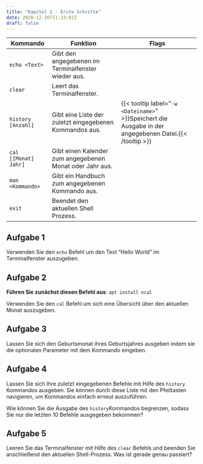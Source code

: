 ```yaml
---
title: "Kapitel 1 - Erste Schritte"
date: 2020-12-26T11:33:01Z
draft: false
---
```


| Kommando      | Funktion      | Flags |
| ------------- | ------------- | ----- |
| `echo <Text>` | Gibt den angegebenen <Text> im Terminalfenster wieder aus. | |
| `clear` | Leert das Terminalfenster. | |
| `history [Anzahl]` | Gibt eine Liste der zuletzt eingegebenen Kommandos aus. | {{< tooltip label="`-w <Dateiname>`" >}}Speichert die Ausgabe in der angegebenen Datei.{{< /tooltip >}} |
| `cal [[Monat] Jahr]` | Gibt einen Kalender zum angegebenen Monat oder Jahr aus. | |
| `man <Kommando>` | Gibt ein Handbuch zum angegebenen Kommando aus. | |
| `exit` | Beendet den aktuellen Shell Prozess. | |

## Aufgabe 1
Verwenden Sie den `echo` Befehl um den Text “Hello World” im Terminalfenster auszugeben.

## Aufgabe 2
**Führen Sie zunächst diesen Befehl aus**: `apt install ncal`

Verwenden Sie den `cal` Befehl um sich eine Übersicht über den aktuellen Monat auszugeben.

## Aufgabe 3
Lassen Sie sich den Geburtsmonat ihres Geburtsjahres ausgeben indem sie die optionalen Parameter mit dem Kommando eingeben.

## Aufgabe 4
Lassen Sie sich Ihre zuletzt eingegebenen Befehle mit Hilfe des `history` Kommandos ausgeben. Sie können durch diese Liste mit den Pfeiltasten navigieren, um Kommandos einfach erneut auszuführen.

Wie können Sie die Ausgabe des `history`Kommandos begrenzen, sodass Sie nur die letzten 10 Befehle ausgegeben bekommen?

## Aufgabe 5
Leeren Sie das Terminalfenster mit Hilfe des `clear` Befehls und beenden Sie anschließend den aktuellen Shell-Prozess. Was ist gerade genau passiert?